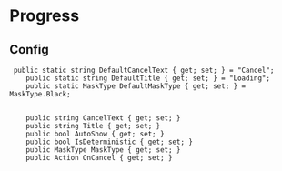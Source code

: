 ﻿# Progress


## Config
     public static string DefaultCancelText { get; set; } = "Cancel";
        public static string DefaultTitle { get; set; } = "Loading";
        public static MaskType DefaultMaskType { get; set; } = MaskType.Black;


        public string CancelText { get; set; }
        public string Title { get; set; }
        public bool AutoShow { get; set; }
        public bool IsDeterministic { get; set; }
        public MaskType MaskType { get; set; }
        public Action OnCancel { get; set; }